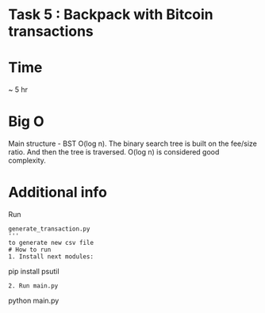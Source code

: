 # Task 5 : Backpack with Bitcoin transactions
# Time
~ 5 hr
# Big O 
Main structure - BST O(log n).
The binary search tree is built on the fee/size ratio. And then the tree is traversed. O(log n) is considered good complexity.
# Additional info
Run 
  ```
  generate_transaction.py
  '''
to generate new csv file
# How to run
1. Install next modules:
  ```
  pip install psutil
  ```
2. Run main.py
  ```
  python main.py
  ```

